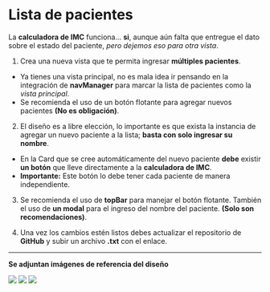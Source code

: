 # Lista de pacientes

La __calculadora de IMC__ funciona... __si__, aunque aún falta que entregue el dato sobre el estado del paciente, _pero dejemos eso para otra vista_.

1. Crea una nueva vista que te permita ingresar __múltiples pacientes__.
- Ya tienes una vista principal, no es mala idea ir pensando en la integración de __navManager__ para marcar la lista de pacientes como la _vista principal_.
- Se recomienda el uso de un botón flotante para agregar nuevos pacientes __(No es obligación)__.

2. El diseño es a libre elección, lo importante es que exista la instancia de agregar un nuevo paciente a la lista; __basta con solo ingresar su nombre__.
- En la Card que se cree automáticamente del nuevo paciente __debe__ existir __un botón__ que lleve directamente a la __calculadora de IMC__.
- __Importante:__ Este botón lo debe tener cada paciente de manera independiente.

3. Se recomienda el uso de __topBar__ para manejar el botón flotante. También el uso de __un modal__ para el ingreso del nombre del paciente. __(Solo son recomendaciones)__.

4. Una vez los cambios estén listos debes actualizar el repositorio de __GitHub__ y subir un archivo __.txt__ con el enlace.

----------
__Se adjuntan imágenes de referencia del diseño__

![](https://i.imgur.com/wkWZzkN.png)
![](https://i.imgur.com/Mj74PyB.png)
![](https://i.imgur.com/APvTZUW.png)